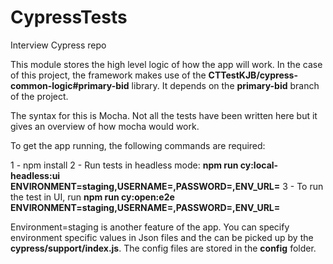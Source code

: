 # CypressTests

Interview Cypress repo

This module stores the high level logic of how the app will work. In the case of this project, the framework makes use of the **CTTestKJB/cypress-common-logic#primary-bid** library. It depends on the **primary-bid** branch of the project.

The syntax for this is Mocha. Not all the tests have been written here but it gives an overview of how mocha would work.

To get the app running, the following commands are required:

1 - npm install
2 - Run tests in headless mode: **npm run cy:local-headless:ui ENVIRONMENT=staging,USERNAME=<username>,PASSWORD=<password>,ENV_URL=<environment-base-url>**
3 - To run the test in UI, run **npm run cy:open:e2e ENVIRONMENT=staging,USERNAME=<username>,PASSWORD=<password>,ENV_URL=<environment-base-url>**

Environment=staging is another feature of the app. You can specify environment specific values in Json files and the can be picked up by the **cypress/support/index.js**. The config files are stored in the **config** folder.
